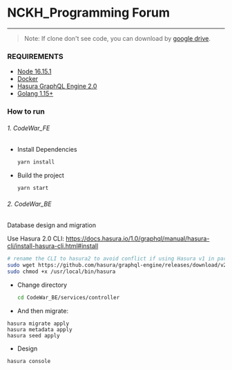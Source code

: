 # NCKH_Programming Forum

---

> Note: If clone don't see code, you can download by [google drive](https://drive.google.com/drive/folders/1MCfzPOiuGVeH_RQxnfHoLhCO7yZ3nabU?usp=sharing).

### REQUIREMENTS

-   [Node 16.15.1](https://nodejs.org/en/download/)
-   [Docker](https://docs.docker.com/desktop/)
-   [Hasura GraphQL Engine 2.0](https://hasura.io/docs/latest/graphql/core/hasura-cli/install-hasura-cli/#install)
-   [Golang 1.15+](https://go.dev/dl/)

### How to run

###### 1. CodeWar_FE

-   Install Dependencies
    ```bash
    yarn install
    ```
-   Build the project
    ```bash
    yarn start
    ```

###### 2. CodeWar_BE

Database design and migration

Use Hasura 2.0 CLI: https://docs.hasura.io/1.0/graphql/manual/hasura-cli/install-hasura-cli.html#install

```sh
# rename the CLI to hasura2 to avoid conflict if using Hasura v1 in parallel
sudo wget https://github.com/hasura/graphql-engine/releases/download/v2.0.9/cli-hasura-linux-amd64 -O /usr/local/bin/hasura
sudo chmod +x /usr/local/bin/hasura
```

-   Change directory
    ```bash
    cd CodeWar_BE/services/controller
    ```
-   And then migrate:

```
hasura migrate apply
hasura metadata apply
hasura seed apply
```

-   Design

```
hasura console
```
